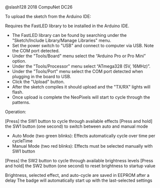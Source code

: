 @slash128 2018
CompuNet DC26

To upload the sketch from the Arduino IDE:

Requires the FastLED library to be installed in the Arduino IDE.
* The FastLED library can be found by searching under the "Sketch/Include Library/Manage Libraries" menu.
* Set the power switch to "USB" and connect to computer via USB. Note the COM port detected.
* Under the "Tools/Board" menu select the “Arduino Pro or Pro Mini” option.
* Under the "Tools/Processor" menu select “ATmega328 (5V, 16MHz)”.
* Under the "Tools/Port" menu select the COM port detected when plugging in the board to USB.
* Click the "Upload" button.
* After the sketch compiles it should upload and the "TX/RX" lights will flash.
* Once upload is complete the NeoPixels will start to cycle through the patterns.

Operation:

[Press] the SW1 button to cycle through available effects
[Press and hold] the SW1 button (one second) to switch between auto and manual mode
* Auto Mode (two green blinks): Effects automatically cycle over time per cycleTime
* Manual Mode (two red blinks): Effects must be selected manually with SW1 button

[Press] the SW2 button to cycle through available brightness levels
[Press and hold] the SW2 button (one second) to reset brightness to startup value

Brightness, selected effect, and auto-cycle are saved in EEPROM after a delay
The badge will automatically start up with the last-selected settings
